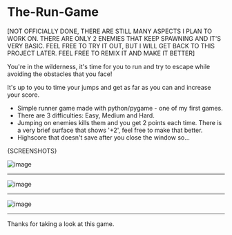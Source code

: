 # The-Run-Game

[NOT OFFICIALLY DONE, THERE ARE STILL MANY ASPECTS I PLAN TO WORK ON. THERE ARE ONLY 2 ENEMIES THAT KEEP SPAWNING AND IT'S VERY BASIC. FEEL FREE TO TRY IT OUT, BUT I WILL GET BACK TO THIS PROJECT LATER. FEEL FREE TO REMIX IT AND MAKE IT BETTER]

You're in the wilderness, it's time for you to run and try to escape while avoiding the obstacles that you face!

It's up to you to time your jumps and get as far as you can and increase your score.

- Simple runner game made with python/pygame - one of my first games.
- There are 3 difficulties: Easy, Medium and Hard.
- Jumping on enemies kills them and you get 2 points each time. There is a very brief surface that shows '+2', feel free to make that better.
- Highscore that doesn't save after you close the window so...

{SCREENSHOTS}

![image](https://github.com/dev-aj0/The-Run-Game/assets/130843616/2ef19412-c06d-45da-97ee-3d4776558d46)
_______________________________________________________________________________________________________________________________
![image](https://github.com/dev-aj0/The-Run-Game/assets/130843616/0ac21d6d-08f6-4ca9-a54f-9246413fde47)
_______________________________________________________________________________________________________________________________
![image](https://github.com/dev-aj0/The-Run-Game/assets/130843616/65fa80e9-c33f-49ce-b6f6-07f51c2595bf)
_______________________________________________________________________________________________________________________________

Thanks for taking a look at this game.
